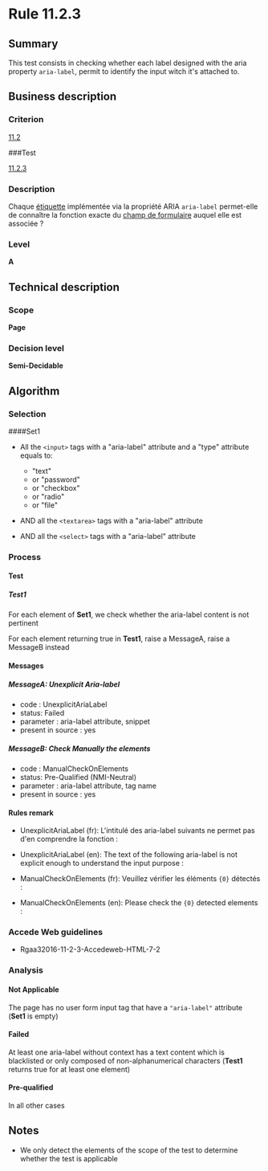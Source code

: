 # Rule 11.2.3

## Summary

This test consists in checking whether each label designed with the aria property `aria-label`, permit to identify the input witch it's attached to. 

## Business description

### Criterion

[11.2](http://references.modernisation.gouv.fr/rgaa/criteres.html#crit-11-2)

###Test

[11.2.3](http://references.modernisation.gouv.fr/rgaa/criteres.html#test-11-2-3)

### Description

Chaque <a href="http://references.modernisation.gouv.fr/rgaa/glossaire.html#tiquette-de-champs-de-formulaire">&eacute;tiquette</a> impl&eacute;ment&eacute;e via la propri&eacute;t&eacute; ARIA `aria-label` permet-elle de conna&icirc;tre la fonction exacte du <a href="http://references.modernisation.gouv.fr/rgaa/glossaire.html#champ-de-saisie-de-formulaire">champ de formulaire</a> auquel elle est associ&eacute;e ?

### Level

**A**

## Technical description

### Scope

**Page**

### Decision level

**Semi-Decidable**

## Algorithm

### Selection
####Set1

-   All the `<input>` tags with a "aria-label" attribute and a "type"
    attribute equals to:
    -   "text"
    -   or "password"
    -   or "checkbox"
    -   or "radio"
    -   or "file"

-   AND all the `<textarea>` tags with a "aria-label" attribute
-   AND all the `<select>` tags with a "aria-label" attribute

### Process

#### Test

##### Test1

For each element of **Set1**, we check whether the aria-label content is not pertinent

For each element returning true in **Test1**, raise a MessageA, raise a MessageB instead

#### Messages

##### MessageA: Unexplicit Aria-label

-   code : UnexplicitAriaLabel
-   status: Failed
-   parameter : aria-label attribute, snippet
-   present in source : yes

##### MessageB: Check Manually the elements

-   code : ManualCheckOnElements
-   status: Pre-Qualified (NMI-Neutral)
-   parameter : aria-label attribute, tag name
-   present in source : yes

#### Rules remark

 * UnexplicitAriaLabel (fr): L&#39;intitul&eacute; des aria-label suivants ne permet pas d&#39;en comprendre la fonction : 
 * UnexplicitAriaLabel (en): The text of the following aria-label is not explicit enough to understand the input purpose : 

 * ManualCheckOnElements (fr): Veuillez v&eacute;rifier les &eacute;l&eacute;ments <code>{0}</code> d&eacute;tect&eacute;s :
 * ManualCheckOnElements (en): Please check the <code>{0}</code> detected elements :

### Accede Web guidelines

 * Rgaa32016-11-2-3-Accedeweb-HTML-7-2

### Analysis

#### Not Applicable

The page has no user form input tag that have a `"aria-label"` attribute (**Set1** is empty)

#### Failed

At least one aria-label without context has a text content which is blacklisted or only composed of non-alphanumerical characters (**Test1** returns true for at least one element)

#### Pre-qualified

In all other cases

## Notes

-   We only detect the elements of the scope of the test to determine
    whether the test is applicable